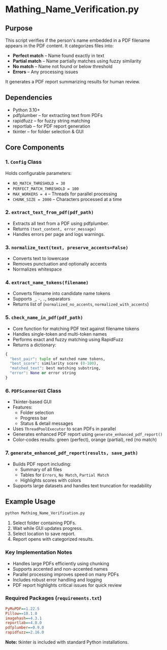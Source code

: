 # Mathing_Name_Verification.py
## Purpose

This script verifies if the person's name embedded in a PDF filename appears in the PDF content. It categorizes files into:

- **Perfect match** – Name found exactly in text
- **Partial match** – Name partially matches using fuzzy similarity
- **No match** – Name not found or below threshold
- **Errors** – Any processing issues

It generates a PDF report summarizing results for human review.

## Dependencies

- Python 3.10+
- pdfplumber
	– for extracting text from PDFs
- rapidfuzz
	– for fuzzy string matching
- reportlab
	– for PDF report generation
- tkinter – for folder selection & GUI

## Core Components
### 1. ``Config`` Class

Holds configurable parameters:
- ``NO_MATCH_THRESHOLD = 30``
- ``PERFECT_MATCH_THRESHOLD = 100``
- ``MAX_WORKERS = 4`` – Threads for parallel processing
- ``CHUNK_SIZE = 2000`` – Characters processed at a time

### 2. ``extract_text_from_pdf(pdf_path)``

- Extracts all text from a PDF using pdfplumber.
- Returns ``(text_content, error_message)``
- Handles errors per page and logs warnings.

### 3. ``normalize_text(text, preserve_accents=False)``

- Converts text to lowercase
- Removes punctuation and optionally accents
- Normalizes whitespace

### 4. ``extract_name_tokens(filename)``

- Converts filename into candidate name tokens
- Supports ``_``, ``-``, ``.``, separators
- Returns list of (``normalized_no_accents``, ``normalized_with_accents``)

### 5. ``check_name_in_pdf(pdf_path)``

- Core function for matching PDF text against filename tokens
- Handles single-token and multi-token names
- Performs exact and fuzzy matching using RapidFuzz
- Returns a dictionary:
```py
{
  "best_pair": tuple of matched name tokens,
  "best_score": similarity score (0-100),
  "matched_text": best matching substring,
  "error": None or error string
}
```
### 6. ``PDFScannerGUI`` Class

- Tkinter-based GUI
- Features:
	- Folder selection
	- Progress bar
	- Status & detail messages
- Uses ``ThreadPoolExecutor`` to scan PDFs in parallel
- Generates enhanced PDF report using ``generate_enhanced_pdf_report()``
- Color-codes results: green (perfect), orange (partial), red (no match)

### 7. ``generate_enhanced_pdf_report(results, save_path)``

- Builds PDF report including:
	- Summary of all files
	- Tables for ``Errors``, ``No Match``, ``Partial Match``
	- Highlights scores with colors
- Supports large datasets and handles text truncation for readability

## Example Usage
```bash
python Mathing_Name_Verification.py
```

1. Select folder containing PDFs.
2. Wait while GUI updates progress.
3. Select location to save report.
4. Report opens with categorized results.

### Key Implementation Notes

- Handles large PDFs efficiently using chunking
- Supports accented and non-accented names
- Parallel processing improves speed on many PDFs
- Includes robust error handling and logging
- PDF report highlights critical issues for quick review

### Required Packages (``requirements.txt``)
```ini
PyMuPDF==1.22.5
Pillow==10.1.0
imagehash==4.3.1
reportlab==4.0.0
pdfplumber==0.9.0
rapidfuzz==2.16.0
```

**Note:**
	tkinter is included with standard Python installations.